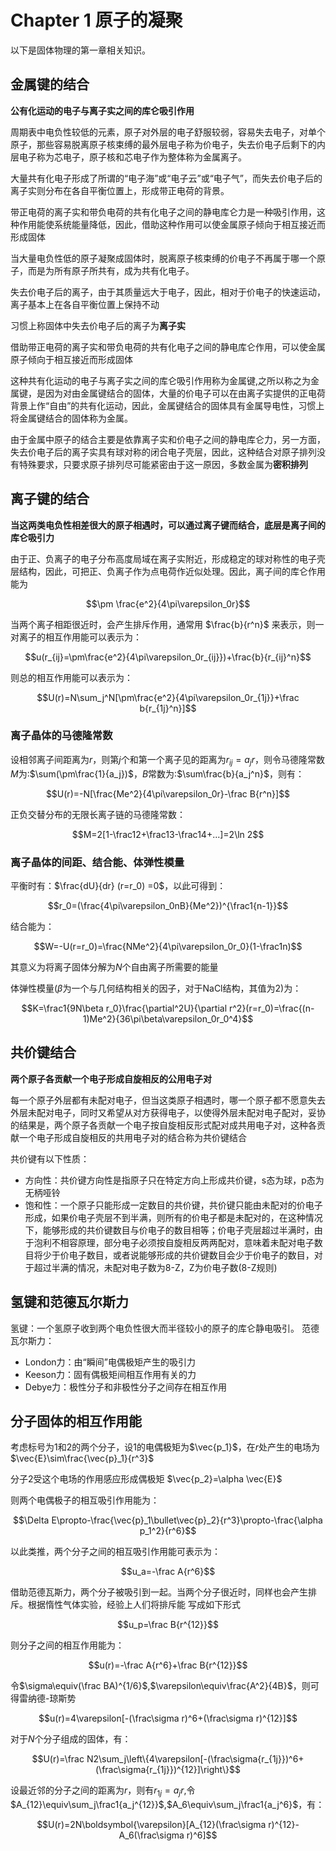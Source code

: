 # Chapter 1 原子的凝聚

以下是固体物理的第一章相关知识。

## 金属键的结合

**公有化运动的电子与离子实之间的库仑吸引作用**

周期表中电负性较低的元素，原子对外层的电子舒服较弱，容易失去电子，对单个原子，那些容易脱离原子核束缚的最外层电子称为价电子，失去价电子后剩下的内层电子称为芯电子，原子核和芯电子作为整体称为金属离子。

大量共有化电子形成了所谓的“电子海”或“电子云”或“电子气”，而失去价电子后的离子实则分布在各自平衡位置上，形成带正电荷的背景。

带正电荷的离子实和带负电荷的共有化电子之间的静电库仑力是一种吸引作用，这种作用能使系统能量降低，因此，借助这种作用可以使金属原子倾向于相互接近而形成固体  

当大量电负性低的原子凝聚成固体时，脱离原子核束缚的价电子不再属于哪一个原子，而是为所有原子所共有，成为共有化电子。

失去价电子后的离子，由于其质量远大于电子，因此，相对于价电子的快速运动，离子基本上在各自平衡位置上保持不动

习惯上称固体中失去价电子后的离子为**离子实**

借助带正电荷的离子实和带负电荷的共有化电子之间的静电库仑作用，可以使金属原子倾向于相互接近而形成固体

这种共有化运动的电子与离子实之间的库仑吸引作用称为金属键,之所以称之为金属键，是因为对由金属键结合的固体，大量的价电子可以在由离子实提供的正电荷背景上作“自由”的共有化运动，因此，金属键结合的固体具有金属导电性，习惯上将金属键结合的固体称为金属。

由于金属中原子的结合主要是依靠离子实和价电子之间的静电库仑力，另一方面，失去价电子后的离子实具有球对称的闭合电子壳层，因此，这种结合对原子排列没有特殊要求，只要求原子排列尽可能紧密由于这一原因，多数金属为**密积排列**

## 离子键的结合

**当这两类电负性相差很大的原子相遇时，可以通过离子键而结合，底层是离子间的库仑吸引力**

由于正、负离子的电子分布高度局域在离子实附近，形成稳定的球对称性的电子壳层结构，因此，可把正、负离子作为点电荷作近似处理。因此，离子间的库仑作用能为

$$\pm \frac{e^2}{4\pi\varepsilon_0r}$$

当两个离子相距很近时，会产生排斥作用，通常用 $\frac{b}{r^n}$ 来表示，则一对离子的相互作用能可以表示为：

$$u(r_{ij}=\pm\frac{e^2}{4\pi\varepsilon_0r_{ij}})+\frac{b}{r_{ij}^n}$$

则总的相互作用能可以表示为：

$$U(r)=N\sum_j^N[\pm\frac{e^2}{4\pi\varepsilon_0r_{1j}}+\frac b{r_{1j}^n}]$$

### 离子晶体的马德隆常数
设相邻离子间距离为$r$，则第$j$个和第一个离子见的距离为$r_{ij}=a_jr$，则令马德隆常数$M$为:$\sum(\pm\frac{1}{a_j})$，$B$常数为:$\sum\frac{b}{a_j^n}$，则有：

$$U(r)=-N[\frac{Me^2}{4\pi\varepsilon_0r}-\frac B{r^n}]$$

正负交替分布的无限长离子链的马德隆常数：

$$M=2[1-\frac12+\frac13-\frac14+...]=2\ln 2$$

### 离子晶体的间距、结合能、体弹性模量

平衡时有：$\frac{dU}{dr} (r=r_0) =0$，以此可得到：

$$r_0=(\frac{4\pi\varepsilon_0nB}{Me^2})^{\frac1{n-1}}$$

结合能为：

$$W=-U(r=r_0)=\frac{NMe^2}{4\pi\varepsilon_0r_0}(1-\frac1n)$$

其意义为将离子固体分解为$N$个自由离子所需要的能量

体弹性模量($\beta$为一个与几何结构相关的因子，对于NaCl结构，其值为2)为：

$$K=\frac1{9N\beta r_0}\frac{\partial^2U}{\partial r^2}(r=r_0)=\frac{(n-1)Me^2}{36\pi\beta\varepsilon_0r_0^4}$$

## 共价键结合

**两个原子各贡献一个电子形成自旋相反的公用电子对**

每一个原子外层都有未配对电子，但当这类原子相遇时，哪一个原子都不愿意失去外层未配对电子，同时又希望从对方获得电子，以使得外层未配对电子配对，妥协的结果是，两个原子各贡献一个电子按自旋相反形式配对成共用电子对，这种各贡献一个电子形成自旋相反的共用电子对的结合称为共价键结合

共价键有以下性质：
+ 方向性：共价键方向性是指原子只在特定方向上形成共价键，s态为球，p态为无柄哑铃
+ 饱和性：一个原子只能形成一定数目的共价键，共价键只能由未配对的价电子形成，如果价电子壳层不到半满，则所有的价电子都是未配对的，在这种情况下，能够形成的共价键数目与价电子的数目相等；价电子壳层超过半满时，由于泡利不相容原理，部分电子必须按自旋相反两两配对，意味着未配对电子数目将少于价电子数目，或者说能够形成的共价键数目会少于价电子的数目，对于超过半满的情况，未配对电子数为8-Z，Z为价电子数(8-Z规则)

## 氢键和范德瓦尔斯力

氢键：一个氢原子收到两个电负性很大而半径较小的原子的库仑静电吸引。
范德瓦尔斯力：
+ London力：由“瞬间”电偶极矩产生的吸引力
+ Keeson力：固有偶极矩间相互作用有关的力
+ Debye力：极性分子和非极性分子之间存在相互作用

## 分子固体的相互作用能

考虑标号为1和2的两个分子，设1的电偶极矩为$\vec{p_1}$，在$r$处产生的电场为$\vec{E}\sim\frac{\vec{p}_1}{r^3}$

分子2受这个电场的作用感应形成偶极矩 $\vec{p_2}=\alpha \vec{E}$

则两个电偶极子的相互吸引作用能为：

$$\Delta E\propto-\frac{\vec{p}_1\bullet\vec{p}_2}{r^3}\propto-\frac{\alpha p_1^2}{r^6}$$

以此类推，两个分子之间的相互吸引作用能可表示为：

$$u_a=-\frac A{r^6}$$

借助范德瓦斯力，两个分子被吸引到一起。当两个分子很近时，同样也会产生排斥。根据惰性气体实验，经验上人们将排斥能 写成如下形式

$$u_p=\frac B{r^{12}}$$

则分子之间的相互作用能为：

$$u(r)=-\frac A{r^6}+\frac B{r^{12}}$$

令$\sigma\equiv(\frac BA)^{1/6}$,$\varepsilon\equiv\frac{A^2}{4B}$，则可得雷纳德-琼斯势

$$u(r)=4\varepsilon[-(\frac\sigma r)^6+(\frac\sigma r)^{12}]$$

对于$N$个分子组成的固体，有：

$$U(r)=\frac N2\sum_j\left\{4\varepsilon[-(\frac\sigma{r_{1j}})^6+(\frac\sigma{r_{1j}})^{12}]\right\}$$

设最近邻的分子之间的距离为$r$，则有$r_{1j}=a_jr$,令$A_{12}\equiv\sum_j\frac1{a_j^{12}}$,$A_6\equiv\sum_j\frac1{a_j^6}$，有：

$$U(r)=2N\boldsymbol{\varepsilon}[A_{12}(\frac\sigma r)^{12}-A_6(\frac\sigma r)^6]$$

